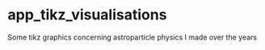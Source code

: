 # app_tikz_visualisations
Some tikz graphics concerning astroparticle physics I made over the years
